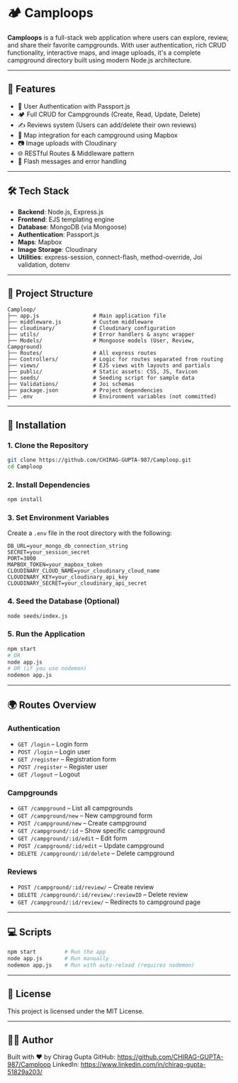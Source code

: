 # 🏕️ Camploops

**Camploops** is a full-stack web application where users can explore, review, and share their favorite campgrounds. With user authentication, rich CRUD functionality, interactive maps, and image uploads, it's a complete campground directory built using modern Node.js architecture.

---

## 📸 Features

- 🔐 User Authentication with Passport.js
- 🏕️ Full CRUD for Campgrounds (Create, Read, Update, Delete)
- ✍️ Reviews system (Users can add/delete their own reviews)
- 📌 Map integration for each campground using Mapbox
- 📷 Image uploads with Cloudinary
- 🌐 RESTful Routes & Middleware pattern
- 🚨 Flash messages and error handling

---

## 🛠 Tech Stack

- **Backend**: Node.js, Express.js
- **Frontend**: EJS templating engine
- **Database**: MongoDB (via Mongoose)
- **Authentication**: Passport.js
- **Maps**: Mapbox
- **Image Storage**: Cloudinary
- **Utilities**: express-session, connect-flash, method-override, Joi validation, dotenv

---

## 📁 Project Structure

```
Camploop/
├── app.js                 # Main application file
├── middleware.js          # Custom middleware
├── cloudinary/            # Cloudinary configuration
├── utils/                 # Error handlers & async wrapper
├── Models/                # Mongoose models (User, Review, Campground)
├── Routes/                # All express routes
├── Controllers/           # Logic for routes separated from routing
├── views/                 # EJS views with layouts and partials
├── public/                # Static assets: CSS, JS, favicon
├── seeds/                 # Seeding script for sample data
├── Validations/           # Joi schemas
├── package.json           # Project dependencies
├── .env                   # Environment variables (not committed)
```

---

## 🚀 Installation

### 1. Clone the Repository

```bash
git clone https://github.com/CHIRAG-GUPTA-987/Camploop.git
cd Camploop
```

### 2. Install Dependencies

```bash
npm install
```

### 3. Set Environment Variables

Create a `.env` file in the root directory with the following:

```env
DB_URL=your_mongo_db_connection_string
SECRET=your_session_secret
PORT=3000
MAPBOX_TOKEN=your_mapbox_token
CLOUDINARY_CLOUD_NAME=your_cloudinary_cloud_name
CLOUDINARY_KEY=your_cloudinary_api_key
CLOUDINARY_SECRET=your_cloudinary_api_secret
```

### 4. Seed the Database (Optional)

```bash
node seeds/index.js
```

### 5. Run the Application

```bash
npm start
# OR
node app.js
# OR (if you use nodemon)
nodemon app.js
```

---

## 🌍 Routes Overview

### Authentication

- `GET /login` – Login form
- `POST /login` – Login user
- `GET /register` – Registration form
- `POST /register` – Register user
- `GET /logout` – Logout

### Campgrounds

- `GET /campground` – List all campgrounds
- `GET /campground/new` – New campground form
- `POST /campground/new` – Create campground
- `GET /campground/:id` – Show specific campground
- `GET /campground/:id/edit` – Edit form
- `POST /campground/:id/edit` – Update campground
- `DELETE /campground/:id/delete` – Delete campground

### Reviews

- `POST /campground/:id/review/` – Create review
- `DELETE /campground/:id/review/:reviewID` – Delete review
- `GET /campground/:id/review/` – Redirects to campground page

---

## 💻 Scripts

```bash
npm start         # Run the app
node app.js       # Run manually
nodemon app.js    # Run with auto-reload (requires nodemon)
```

---

## 📄 License

This project is licensed under the MIT License.

---

## 🙋‍♂️ Author

Built with ❤️ by Chirag Gupta
GitHub: https://github.com/CHIRAG-GUPTA-987/Camploop
LinkedIn: https://www.linkedin.com/in/chirag-gupta-51829a203/
